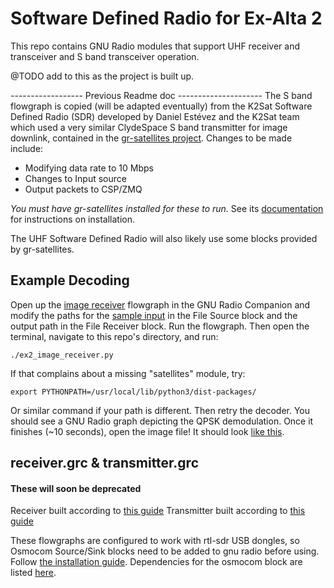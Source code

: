 # Software Defined Radio for Ex-Alta 2
This repo contains GNU Radio modules that support UHF receiver and transceiver and S band transceiver operation.


@TODO add to this as the project is built up.


------------------ Previous Readme doc ---------------------
The S band flowgraph is copied (will be adapted eventually) from the K2Sat Software Defined Radio (SDR) developed by Daniel Estévez and the K2Sat team which used a very similar ClydeSpace S band transmitter for image downlink, contained in the [gr-satellites project](https://github.com/daniestevez/gr-satellites). Changes to be made include: 
- Modifying data rate to 10 Mbps 
- Changes to Input source 
- Output packets to CSP/ZMQ

*You must have gr-satellites installed for these to run.* See its [documentation](https://gr-satellites.readthedocs.io/en/latest/installation.html) for instructions on installation.

The UHF Software Defined Radio will also likely use some blocks provided by gr-satellites.

## Example Decoding
Open up the [image receiver](apps/ex2_image_receiver.grc) flowgraph in the GNU Radio Companion and modify the paths for the [sample input](https://drive.google.com/file/d/1K6QL-l2AjZtcWA-4pOFsTMeyn3PUM74F/view) in the File Source block and the output path in the File Receiver block. Run the flowgraph. Then open the terminal, navigate to this repo's directory, and run:
```
./ex2_image_receiver.py
```
If that complains about a missing "satellites" module, try:
```
export PYTHONPATH=/usr/local/lib/python3/dist-packages/
```
Or similar command if your path is different. Then retry the decoder. You should see a GNU Radio graph depicting the QPSK demodulation. Once it finishes (~10 seconds), open the image file! It should look [like this](https://destevez.net/wp-content/uploads/2018/07/image_0.jpg).


## receiver.grc & transmitter.grc
#### These will soon be deprecated
Receiver built according to [this guide](https://nccgroup.github.io/RFTM/fsk_receiver.html)
Transmitter built according to [this guide](https://nccgroup.github.io/RFTM/fsk_transmitter.html)

These flowgraphs are configured to work with rtl-sdr USB dongles, so Osmocom Source/Sink blocks need to be added to gnu radio before using. Follow [the installation guide](https://osmocom.org/projects/rtl-sdr/wiki/Rtl-sdr). Dependencies for the osmocom block are listed [here](https://formulae.brew.sh/formula/gr-osmosdr).
